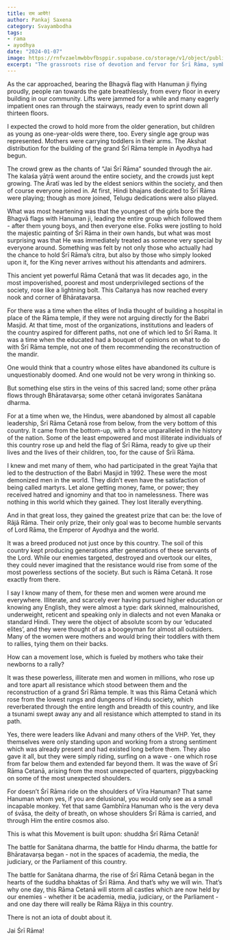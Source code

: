 ```yaml
---
title: राम आयेंगे!
author: Pankaj Saxena
category: Svayambodha
tags:
- rama
- ayodhya
date: "2024-01-07"
image: https://rnfvzaelmwbbvfbsppir.supabase.co/storage/v1/object/public/brhatwebsite/05dhiti/returnoframa.webp
excerpt: "The grassroots rise of devotion and fervor for Śrī Rāma, symbolized by the grand Śrī Rāma temple in Ayodhya, emphasizing the unexpected and powerful force of Śrī Rāma Cetanā that emerged from the bottom of society."
---
```

As the car approached, bearing the Bhagvā flag with Hanuman ji flying proudly, people ran towards the gate breathlessly, from every floor in every building in our community. Lifts were jammed for a while and many eagerly impatient ones ran through the stairways, ready even to sprint down all thirteen floors. 

I expected the crowd to hold more from the older generation, but children as young as one-year-olds were there, too. Every single age group was represented. Mothers were carrying toddlers in their arms. The Akshat distribution for the building of the grand Śrī Rāma temple in Ayodhya had begun. 

The crowd grew as the chants of “Jai Śrī Rāma” sounded through the air. The kalaśa yātrā went around the entire society, and the crowds just kept growing. The Āratī was led by the eldest seniors within the society, and then of course everyone joined in. At first, Hindi bhajans dedicated to Śrī Rāma were playing; though as more joined, Telugu dedications were also played.

What was most heartening was that the youngest of the girls bore the Bhagvā flags with Hanuman ji, leading the entire group which followed them - after them young boys, and then everyone else. Folks were jostling to hold the majestic painting of Śrī Rāma in their own hands, but what was most surprising was that He was immediately treated as someone very special by everyone around. Something was felt by not only those who actually had the chance to hold Śrī Rāma’s citra, but also by those who simply looked upon it, for the King never arrives without his attendants and admirers. 

This ancient yet powerful Rāma Cetanā that was lit decades ago, in the most impoverished, poorest and most underprivileged sections of the society, rose like a lightning bolt. This Caitanya has now reached every nook and corner of Bhāratavarṣa. 

For there was a time when the elites of India thought of building a hospital in place of the Rāma temple, if they were not arguing directly for the Babri Masjid. At that time, most of the organizations, institutions and leaders of the country aspired for different paths, not one of which led to Śrī Rama. It was a time when the educated had a bouquet of opinions on what to do with Śrī Rāma temple, not one of them recommending the reconstruction of the mandir.

One would think that a country whose elites have abandoned its culture is unquestionably doomed. And one would not be very wrong in thinking so. 

But something else stirs in the veins of this sacred land; some other prāṇa flows through Bhāratavarṣa; some other cetanā invigorates Sanātana dharma. 

For at a time when we, the Hindus, were abandoned by almost all capable leadership, Śrī Rāma Cetanā rose from below, from the very bottom of this country. It came from the bottom-up, with a force unparalleled in the history of the nation. Some of the least empowered and most illiterate individuals of this country rose up and held the flag of Śrī Rāma, ready to give up their lives and the lives of their children, too, for the cause of Śrīi Rāma.

I knew and met many of them, who had participated in the great Yajña that led to the destruction of the Babri Masjid in 1992. These were the most demonized men in the world. They didn’t even have the satisfaction of being called martyrs. Let alone getting money, fame, or power; they received hatred and ignominy and that too in namelessness. There was nothing in this world which they gained. They lost literally everything. 

And in that great loss, they gained the greatest prize that can be: the love of Rājā Rāma. Their only prize, their only goal was to become humble servants of Lord Rāma, the Emperor of Ayodhya and the world. 

It was a breed produced not just once by this country. The soil of this country kept producing generations after generations of these servants of the Lord. While our enemies targeted, destroyed and overtook our elites, they could never imagined that the resistance would rise from some of the most powerless sections of the society. But such is Rāma Cetanā. It rose exactly from there. 

I say I know many of them, for these men and women were around me everywhere. Illiterate, and scarcely ever having pursued higher education or knowing any English, they were almost a type: dark skinned, malnourished, underweight, reticent and speaking only in dialects and not even Manaka or standard Hindi. They were the object of absolute scorn by our ‘educated elites’, and they were thought of as a boogeyman for almost all outsiders. Many of the women were mothers and would bring their toddlers with them to rallies, tying them on their backs. 

How can a movement lose, which is fueled by mothers who take their newborns to a rally? 

It was these powerless, illiterate men and women in millions, who rose up and tore apart all resistance which stood between them and the reconstruction of a grand Śrī Rāma temple. It was this Rāma Cetanā which rose from the lowest rungs and dungeons of Hindu society, which reverberated through the entire length and breadth of this country, and like a tsunami swept away any and all resistance which attempted to stand in its path.

Yes, there were leaders like Advani and many others of the VHP. Yet, they themselves were only standing upon and working from a strong sentiment which was already present and had  existed long before them. They also gave it all, but they were simply riding, surfing on a wave - one which rose from far below them and extended far beyond them. It was the wave of Śrī Rāma Cetanā, arising from the most unexpected of quarters, piggybacking on some of the most unexpected shoulders.

For doesn’t Śrī Rāma ride on the shoulders of Vīra Hanuman? That same Hanuman whom yes, if you are delusional, you would only see as a small incapable monkey. Yet that same Gambhīra Hanuman who is the very deva of śvāsa, the deity of breath, on whose shoulders Śrī Rāma is carried, and through Him the entire cosmos also. 

This is what this Movement is built upon: shuddha Śrī Rāma Cetanā!

The battle for Sanātana dharma, the battle for Hindu dharma, the battle for Bhāratavarṣa began - not in the spaces of academia, the media, the judiciary, or the Parliament of this country. 

The battle for Sanātana dharma, the rise of Śrī Rāma Cetanā began in the hearts of the śuddha bhaktas of Śrī Rāma. And that’s why we will win. That’s why one day, this Rāma Cetanā will storm all castles which are now held by our enemies - whether it be academia, media, judiciary, or the Parliament - and one day there will really be Rāma Rājya in this country.

There is not an iota of doubt about it.

Jai Śrī Rāma!
